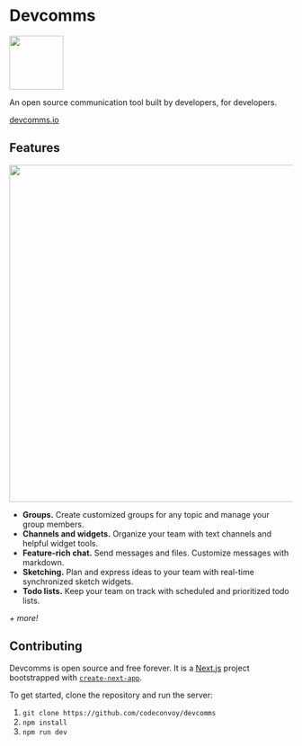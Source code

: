 # Devcomms

<p>
  <a href="https://devcomms.io">
    <img src="https://user-images.githubusercontent.com/27871609/140627359-34c86b29-f728-4bcc-94f4-39b0b6936cfd.png" height="96px">
  </a>
</p>

An open source communication tool built by developers, for developers.

[devcomms.io](https://devcomms.io)

## Features

<p>
  <a href="https://devcomms.io">
    <img width="600px" src="https://user-images.githubusercontent.com/27871609/132908637-4a99fd1e-ecac-4eb8-bc61-e3181b2d1202.png">
  </a>
</p>

- **Groups.** Create customized groups for any topic and manage your group members.
- **Channels and widgets.** Organize your team with text channels and helpful widget tools.
- **Feature-rich chat.** Send messages and files. Customize messages with markdown.<br />
- **Sketching.** Plan and express ideas to your team with real-time synchronized sketch widgets.<br />
- **Todo lists.** Keep your team on track with scheduled and prioritized todo lists.<br />

*+ more!*

## Contributing

Devcomms is open source and free forever. It is a [Next.js](https://nextjs.org/) project bootstrapped with [`create-next-app`](https://github.com/vercel/next.js/tree/canary/packages/create-next-app).

To get started, clone the repository and run the server:

1. `git clone https://github.com/codeconvoy/devcomms`
2. `npm install`
3. `npm run dev`
